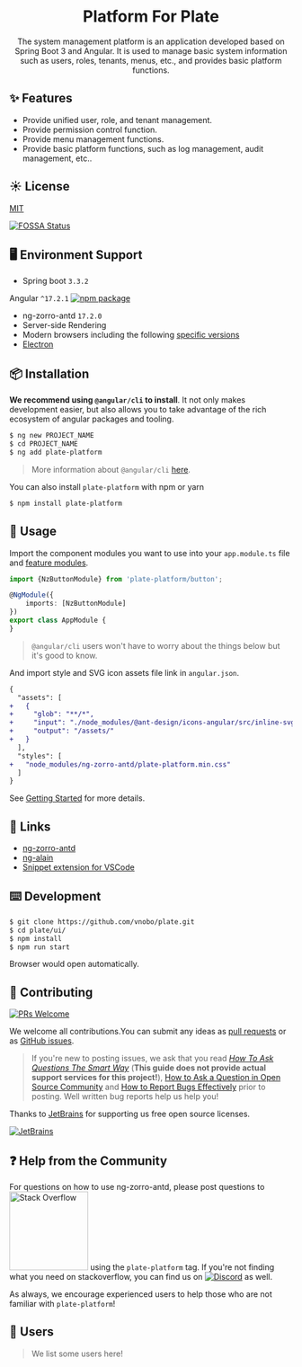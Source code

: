 <h1 align="center">
Platform For Plate
</h1>

<div align="center">

The system management platform is an application developed based on Spring Boot 3 and Angular. It is used to manage
basic system information such as users, roles, tenants, menus, etc., and provides basic platform functions.

</div>

## ✨ Features

- Provide unified user, role, and tenant management.
- Provide permission control function.
- Provide menu management functions.
- Provide basic platform functions, such as log management, audit management, etc..

## ☀️ License

[MIT](https://github.com/vnobo/plate/blob/main/LICENSE)

[![FOSSA Status](https://app.fossa.com/api/projects/git%2Bgithub.com%2FNG-ZORRO%2Fng-zorro-antd.svg?type=shield)](https://app.fossa.com/projects/git%2Bgithub.com%2FNG-ZORRO%2Fng-zorro-antd?ref=badge_shield)

## 🖥 Environment Support

* Spring boot `3.3.2`

Angular `^17.2.1` [![npm package](https://img.shields.io/npm/v/ng-zorro-antd.svg?style=flat-square)](https://www.npmjs.org/package/ng-zorro-antd)
* ng-zorro-antd `17.2.0`
* Server-side Rendering
* Modern browsers including the following [specific versions](https://angular.io/guide/browser-support)
* [Electron](http://electron.atom.io/)

## 📦 Installation

**We recommend using `@angular/cli` to install**. It not only makes development easier, but also allows you to take
advantage of the rich ecosystem of angular packages and tooling.

```bash
$ ng new PROJECT_NAME
$ cd PROJECT_NAME
$ ng add plate-platform
```

> More information about `@angular/cli` [here](https://github.com/angular/angular-cli).

You can also install `plate-platform` with npm or yarn

```bash
$ npm install plate-platform
```

## 🔨 Usage

Import the component modules you want to use into your `app.module.ts` file
and [feature modules](https://angular.io/guide/feature-modules).

```ts
import {NzButtonModule} from 'plate-platform/button';

@NgModule({
    imports: [NzButtonModule]
})
export class AppModule {
}
```

> `@angular/cli` users won't have to worry about the things below but it's good to know.

And import style and SVG icon assets file link in `angular.json`.

```diff
{
  "assets": [
+   {
+     "glob": "**/*",
+     "input": "./node_modules/@ant-design/icons-angular/src/inline-svg/",
+     "output": "/assets/"
+   }
  ],
  "styles": [
+   "node_modules/ng-zorro-antd/plate-platform.min.css"
  ]
}
```

See [Getting Started](https://ng.ant.design/docs/getting-started/en) for more details.

## 🔗 Links

* [ng-zorro-antd](https://github.com/NG-ZORRO/ng-zorro-antd-mobile)
* [ng-alain](https://github.com/ng-alain/ng-alain)
* [Snippet extension for VSCode](https://marketplace.visualstudio.com/items?itemName=cipchk.ng-zorro-vscode)

## ⌨️ Development

```bash
$ git clone https://github.com/vnobo/plate.git
$ cd plate/ui/
$ npm install
$ npm run start
```

Browser would open automatically.

## 🤝 Contributing

[![PRs Welcome](https://img.shields.io/badge/PRs-welcome-brightgreen.svg?style=flat-square)](https://github.com/NG-ZORRO/ng-zorro-antd/pulls)

We welcome all contributions.You can submit any
ideas as [pull requests](https://github.com/NG-ZORRO/ng-zorro-antd/pulls) or
as [GitHub issues](https://github.com/NG-ZORRO/ng-zorro-antd/issues).


> If you're new to posting issues, we ask that you read [*How To Ask Questions The Smart
Way*](http://www.catb.org/~esr/faqs/smart-questions.html) (**This guide does not provide actual support services for
this project!**), [How to Ask a Question in Open Source Community](https://github.com/seajs/seajs/issues/545)
> and [How to Report Bugs Effectively](http://www.chiark.greenend.org.uk/~sgtatham/bugs.html) prior to posting. Well
> written bug reports help us help you!

Thanks to [JetBrains](https://www.jetbrains.com/?from=ng-zorro-antd) for supporting us free open source licenses.

[![JetBrains](https://img.alicdn.com/tfs/TB1sSomo.z1gK0jSZLeXXb9kVXa-120-130.svg)](https://www.jetbrains.com/?from=ng-zorro-antd)

## ❓ Help from the Community

For questions on how to use ng-zorro-antd, please post questions
to [<img alt="Stack Overflow" src="https://cdn.sstatic.net/Sites/stackoverflow/company/img/logos/so/so-logo.svg?v=2bb144720a66" width="140" />](http://stackoverflow.com/questions/tagged/ng-zorro-antd)
using the `plate-platform` tag. If you're not finding what you need on stackoverflow, you can find us
on [![Discord](https://img.shields.io/discord/748677963142135818?label=Discord&style=flat-square)](https://discord.com/channels/748677963142135818/764322550712893451)
as well.

As always, we encourage experienced users to help those who are not familiar with `plate-platform`!

## 🎉 Users

> We list some users here!